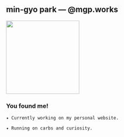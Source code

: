 ## min-gyo park — @mgp.works
<img src="https://media.giphy.com/media/v1.Y2lkPTc5MGI3NjExc2pvZDM4MHd5c21sY3JieTN4ejVmbXJna2xmenFoZ3NwaGsyb2ZkMyZlcD12MV9pbnRlcm5hbF9naWZfYnlfaWQmY3Q9Zw/w1ctUhPvbyX8A/giphy.gif" width="200" />


### You found me!

`✦ Currently working on my personal website.`

`✦ Running on carbs and curiosity.`



<!--
**mgp-works/mgp-works** is a ✨ _special_ ✨ repository because its `README.md` (this file) appears on your GitHub profile.

Here are some ideas to get you started:

- 🔭 I’m currently working on ...
- 🌱 I’m currently learning ...
- 👯 I’m looking to collaborate on ...
- 🤔 I’m looking for help with ...
- 💬 Ask me about ...
- 📫 How to reach me: ...
- 😄 Pronouns: ...
- ⚡ Fun fact: ...
-->
